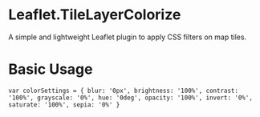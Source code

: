 # Leaflet.TileLayerColorize
A simple and lightweight Leaflet plugin to apply CSS filters on map tiles.

# Basic Usage
`var colorSettings = {
  blur: '0px',
  brightness: '100%',
  contrast: '100%',
  grayscale: '0%',
  hue: '0deg',
  opacity: '100%',
  invert: '0%',
  saturate: '100%',
  sepia: '0%'
}`
